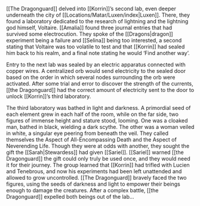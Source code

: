 [[The Dragonguard]] delved into [[Korrin]]’s second lab, even deeper underneath the city of [[Locations/Matar/Luxen/index|Luxen]]. There, they found a laboratory dedicated to the research of lightning and the lightning god himself, Voltaire. [[Amalia]] found three journal entries that had survived some electrocution. They spoke of the [[Dragons|dragon]] experiment being a failure and [[Selina]] being too interested, a second stating that Voltaire was too volatile to test and that [[Korrin]] had sealed him back to his realm, and a final note stating he would ‘Find another way’. 

Entry to the next lab was sealed by an electric apparatus connected with copper wires. A centralized orb would send electricity to the sealed door based on the order in which several nodes surrounding the orb were activated. After some trial and error to discover the strength of the currents, [[the Dragonguard]] had the correct amount of electricity sent to the door to unlock [[Korrin]]’s third laboratory. 

The third laboratory was bathed in light and darkness. A primordial seed of each element grew in each half of the room, while on the far side, two figures of immense height and stature stood, looming. One was a cloaked man, bathed in black, wielding a dark scythe. The other was a woman veiled in white, a singular eye peering from beneath the veil. They called themselves the Aspect of All-Encompassing Death and the Aspect of Neverending Life. Though they were at odds with another, they sought the gift the [[Sarah|Stewardess]] had given [[Sariel]]. [[Sariel]] warned [[the Dragonguard]] the gift could only truly be used once, and they would need it for their journey. The group learned that [[Korrin]] had trifled with Lucien and Tenebrous, and now his experiments had been left unattended and allowed to grow uncontrolled. [[The Dragonguard]] bravely faced the two figures, using the seeds of darkness and light to empower their beings enough to damage the creatures. After a complex battle, [[the Dragonguard]] expelled both beings out of the lab… 
